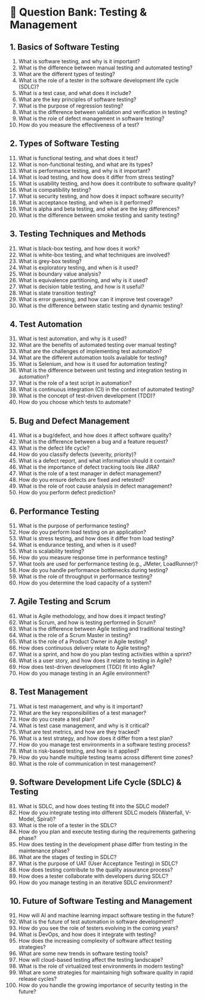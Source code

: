 # 📘 Question Bank: Testing & Management

## 1. Basics of Software Testing
1. What is software testing, and why is it important?
2. What is the difference between manual testing and automated testing?
3. What are the different types of testing?
4. What is the role of a tester in the software development life cycle (SDLC)?
5. What is a test case, and what does it include?
6. What are the key principles of software testing?
7. What is the purpose of regression testing?
8. What is the difference between validation and verification in testing?
9. What is the role of defect management in software testing?
10. How do you measure the effectiveness of a test?

## 2. Types of Software Testing
11. What is functional testing, and what does it test?
12. What is non-functional testing, and what are its types?
13. What is performance testing, and why is it important?
14. What is load testing, and how does it differ from stress testing?
15. What is usability testing, and how does it contribute to software quality?
16. What is compatibility testing?
17. What is security testing, and how does it impact software security?
18. What is acceptance testing, and when is it performed?
19. What is alpha and beta testing, and what are the key differences?
20. What is the difference between smoke testing and sanity testing?

## 3. Testing Techniques and Methods
21. What is black-box testing, and how does it work?
22. What is white-box testing, and what techniques are involved?
23. What is grey-box testing?
24. What is exploratory testing, and when is it used?
25. What is boundary value analysis?
26. What is equivalence partitioning, and why is it used?
27. What is decision table testing, and how is it useful?
28. What is state transition testing?
29. What is error guessing, and how can it improve test coverage?
30. What is the difference between static testing and dynamic testing?

## 4. Test Automation
31. What is test automation, and why is it used?
32. What are the benefits of automated testing over manual testing?
33. What are the challenges of implementing test automation?
34. What are the different automation tools available for testing?
35. What is Selenium, and how is it used for automation testing?
36. What is the difference between unit testing and integration testing in automation?
37. What is the role of a test script in automation?
38. What is continuous integration (CI) in the context of automated testing?
39. What is the concept of test-driven development (TDD)?
40. How do you choose which tests to automate?

## 5. Bug and Defect Management
41. What is a bug/defect, and how does it affect software quality?
42. What is the difference between a bug and a feature request?
43. What is the defect life cycle?
44. How do you classify defects (severity, priority)?
45. What is a defect report, and what information should it contain?
46. What is the importance of defect tracking tools like JIRA?
47. What is the role of a test manager in defect management?
48. How do you ensure defects are fixed and retested?
49. What is the role of root cause analysis in defect management?
50. How do you perform defect prediction?

## 6. Performance Testing
51. What is the purpose of performance testing?
52. How do you perform load testing on an application?
53. What is stress testing, and how does it differ from load testing?
54. What is endurance testing, and when is it used?
55. What is scalability testing?
56. How do you measure response time in performance testing?
57. What tools are used for performance testing (e.g., JMeter, LoadRunner)?
58. How do you handle performance bottlenecks during testing?
59. What is the role of throughput in performance testing?
60. How do you determine the load capacity of a system?

## 7. Agile Testing and Scrum
61. What is Agile methodology, and how does it impact testing?
62. What is Scrum, and how is testing performed in Scrum?
63. What is the difference between Agile testing and traditional testing?
64. What is the role of a Scrum Master in testing?
65. What is the role of a Product Owner in Agile testing?
66. How does continuous delivery relate to Agile testing?
67. What is a sprint, and how do you plan testing activities within a sprint?
68. What is a user story, and how does it relate to testing in Agile?
69. How does test-driven development (TDD) fit into Agile?
70. How do you manage testing in an Agile environment?

## 8. Test Management
71. What is test management, and why is it important?
72. What are the key responsibilities of a test manager?
73. How do you create a test plan?
74. What is test case management, and why is it critical?
75. What are test metrics, and how are they tracked?
76. What is a test strategy, and how does it differ from a test plan?
77. How do you manage test environments in a software testing process?
78. What is risk-based testing, and how is it applied?
79. How do you handle multiple testing teams across different time zones?
80. What is the role of communication in test management?

## 9. Software Development Life Cycle (SDLC) & Testing
81. What is SDLC, and how does testing fit into the SDLC model?
82. How do you integrate testing into different SDLC models (Waterfall, V-Model, Spiral)?
83. What is the role of a tester in the SDLC?
84. How do you plan and execute testing during the requirements gathering phase?
85. How does testing in the development phase differ from testing in the maintenance phase?
86. What are the stages of testing in SDLC?
87. What is the purpose of UAT (User Acceptance Testing) in SDLC?
88. How does testing contribute to the quality assurance process?
89. How does a tester collaborate with developers during SDLC?
90. How do you manage testing in an iterative SDLC environment?

## 10. Future of Software Testing and Management
91. How will AI and machine learning impact software testing in the future?
92. What is the future of test automation in software development?
93. How do you see the role of testers evolving in the coming years?
94. What is DevOps, and how does it integrate with testing?
95. How does the increasing complexity of software affect testing strategies?
96. What are some new trends in software testing tools?
97. How will cloud-based testing affect the testing landscape?
98. What is the role of virtualized test environments in modern testing?
99. What are some strategies for maintaining high software quality in rapid release cycles?
100. How do you handle the growing importance of security testing in the future?

